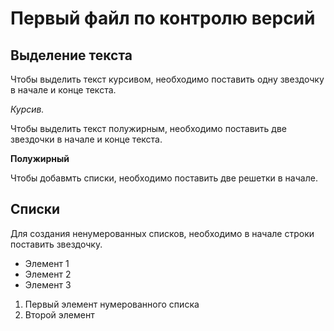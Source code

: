 # Первый файл по контролю версий



## Выделение текста

Чтобы выделить текст курсивом, необходимо поставить одну звездочку в начале и конце текста.

*Курсив.*

Чтобы выделить текст полужирным, необходимо поставить две звездочки в начале и конце текста.

**Полужирный**

Чтобы добавмть списки, необходимо поставить две решетки в начале.
## Списки 

Для создания ненумерованных списков, необходимо в начале строки поставить звездочку.
* Элемент 1
* Элемент 2
* Элемент 3

1. Первый элемент нумерованного списка
2. Второй элемент


